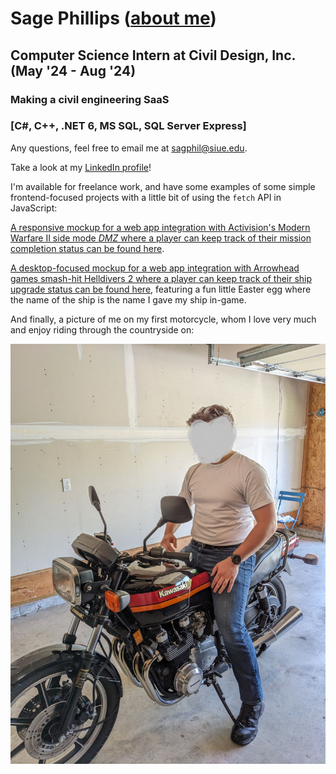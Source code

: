 # Sage Phillips ([about me](./about.md))
## Computer Science Intern at Civil Design, Inc. (May '24 - Aug '24)
### Making a civil engineering SaaS
### [C#, C++, .NET 6, MS SQL, SQL Server Express]

Any questions, feel free to email me at [sagphil@siue.edu](mailto:sagphil@siue.edu).

Take a look at my <a href="https://www.linkedin.com/in/sagephillips/" target="_blank">LinkedIn profile</a>!

I'm available for freelance work, and have some examples of some simple frontend-focused projects with a little bit of using the `fetch` API in JavaScript:

<a href="https://sphills.github.io/dmz_missions/" target="_blank">A responsive mockup for a web app integration with Activision's Modern Warfare II side mode *DMZ* where a player can keep track of their mission completion status can be found here</a>.

<a href="https://sphills.github.io/helldivers_2/" target="_blank">A desktop-focused mockup for a web app integration with Arrowhead games smash-hit Helldivers 2 where a player can keep track of their ship upgrade status can be found here</a>, featuring a fun little Easter egg where the name of the ship is the name I gave my ship in-game.

And finally, a picture of me on my first motorcycle, whom I love very much and enjoy riding through the countryside on:

![My 1984 KZ700](/KZ700.png "1984 KZ700 with anonymous rider")
